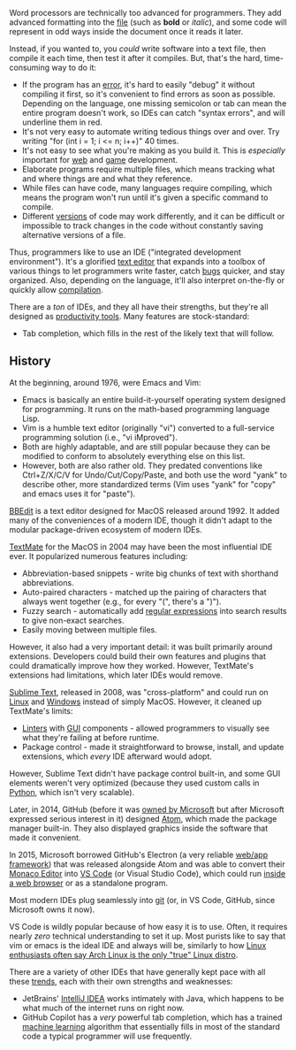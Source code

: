 
Word processors are technically too advanced for programmers. They add advanced formatting into the [file](computers-files.md) (such as **bold** or *italic*), and some code will represent in odd ways inside the document once it reads it later.

Instead, if you wanted to, you *could* write software into a text file, then compile it each time, then test it after it compiles. But, that's the hard, time-consuming way to do it:

- If the program has an [error](computers-software-redesign.md), it's hard to easily "debug" it without compiling it first, so it's convenient to find errors as soon as possible. Depending on the language, one missing semicolon or tab can mean the entire program doesn't work, so IDEs can catch "syntax errors", and will underline them in red.
- It's not very easy to automate writing tedious things over and over. Try writing "for (int i = 1; i <= n; i++)" 40 times.
- It's not easy to see what you're making as you build it. This is *especially* important for [web](computers-webdev.md) and [game](computers-software-gamedev.md) development.
- Elaborate programs require multiple files, which means tracking what and where things are and what they reference.
- While files can have code, many languages require compiling, which means the program won't run until it's given a specific command to compile.
- Different [versions](computers-software-versionctrl.md) of code may work differently, and it can be difficult or impossible to track changes in the code without constantly saving alternative versions of a file.

Thus, programmers like to use an IDE ("integrated development environment"). It's a glorified [text editor](computers-cli.md) that expands into a toolbox of various things to let programmers write faster, catch [bugs](computers-software-redesign.md) quicker, and stay organized. Also, depending on the language, it'll also interpret on-the-fly or quickly allow [compilation](computers-compilers.md).

There are a *ton* of IDEs, and they all have their strengths, but they're all designed as [productivity tools](success-4_routine.md). Many features are stock-standard:

- Tab completion, which fills in the rest of the likely text that will follow.

## History

At the beginning, around 1976, were Emacs and Vim:

- Emacs is basically an entire build-it-yourself operating system designed for programming. It runs on the math-based programming language Lisp.
- Vim is a humble text editor (originally "vi") converted to a full-service programming solution (i.e., "vi iMproved").
- Both are highly adaptable, and are still popular because they can be modified to conform to absolutely everything else on this list.
- However, both are also rather old. They predated conventions like Ctrl+Z/X/C/V for Undo/Cut/Copy/Paste, and both use the word "yank" to describe other, more standardized terms (Vim uses "yank" for "copy" and emacs uses it for "paste").

[BBEdit](https://www.barebones.com/products/bbedit/index.html) is a text editor designed for MacOS released around 1992. It added many of the conveniences of a modern IDE, though it didn't adapt to the modular package-driven ecosystem of modern IDEs.

[TextMate](https://macromates.com/) for the MacOS in 2004 may have been the most influential IDE ever. It popularized numerous features including:

- Abbreviation-based snippets - write big chunks of text with shorthand abbreviations.
- Auto-paired characters - matched up the pairing of characters that always went together (e.g., for every "(", there's a ")").
- Fuzzy search - automatically add [regular expressions](programming-basics.md) into search results to give non-exact searches.
- Easily moving between multiple files.

However, it also had a very important detail: it was built primarily around extensions. Developers could build their own features and plugins that could dramatically improve how they worked. However, TextMate's extensions had limitations, which later IDEs would remove.

[Sublime Text](https://www.sublimetext.com/), released in 2008, was "cross-platform" and could run on [Linux](computers-os-unix.md) and [Windows](computers-os-windows.md) instead of simply MacOS. However, it cleaned up TextMate's limits:

- [Linters](computers-software-redesign.md) with [GUI](graphics.md) components - allowed programmers to visually see what they're failing at before runtime.
- Package control - made it straightforward to browse, install, and update extensions, which *every* IDE afterward would adopt.

However, Sublime Text didn't have package control built-in, and some GUI elements weren't very optimized (because they used custom calls in [Python](computers-languages.md), which isn't very scalable).

Later, in 2014, GitHub (before it was [owned by Microsoft](faang.md) but after Microsoft expressed serious interest in it) designed [Atom](https://atom.io/), which made the package manager built-in. They also displayed graphics inside the software that made it convenient.

In 2015, Microsoft borrowed GitHub's Electron (a very reliable [web/app framework](computers-webdev.md)) that was released alongside Atom and was able to convert their [Monaco Editor](https://microsoft.github.io/monaco-editor/) into [VS Code](https://code.visualstudio.com/) (or Visual Studio Code), which could run [inside a web browser](https://vscode.dev/) or as a standalone program.

Most modern IDEs plug seamlessly into [git](computers-software-versionctrl.md) (or, in VS Code, GitHub, since Microsoft owns it now).

VS Code is wildly popular because of how easy it is to use. Often, it requires nearly *zero* technical understanding to set it up. Most purists like to say that vim or emacs is the ideal IDE and always will be, similarly to how [Linux enthusiasts often say Arch Linux is the only "true" Linux distro](computers-os-unix.md).

There are a variety of other IDEs that have generally kept pace with all these [trends](trends.md), each with their own strengths and weaknesses:

- JetBrains' [IntelliJ IDEA](https://www.jetbrains.com/idea/) works intimately with Java, which happens to be what much of the internet runs on right now.
- GitHub Copilot has a *very* powerful tab completion, which has a trained [machine learning](computers-ai-ml.md) algorithm that essentially fills in most of the standard code a typical programmer will use frequently.

